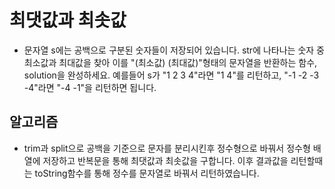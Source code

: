 # 최댓값과 최솟값
   - 문자열 s에는 공백으로 구분된 숫자들이 저장되어 있습니다. str에 나타나는 숫자 중 최소값과 최대값을 찾아 이를 "(최소값) (최대값)"형태의 문자열을 반환하는 함수, solution을 완성하세요.
예를들어 s가 "1 2 3 4"라면 "1 4"를 리턴하고, "-1 -2 -3 -4"라면 "-4 -1"을 리턴하면 됩니다.

## 알고리즘

   - trim과 split으로 공백을 기준으로 문자를 분리시킨후 정수형으로 바꿔서 정수형 배열에 저장하고 반복문을 통해 최댓값과 최솟값을 구합니다. 이후 결과값을 리턴할때는 toString함수를 통해 정수를 문자열로 바꿔서 리턴하였습니다.

